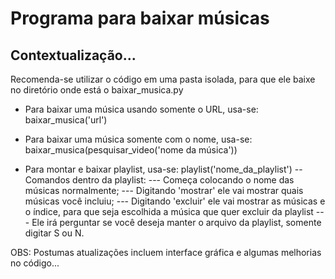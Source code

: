 # Programa para baixar músicas

## Contextualização...

Recomenda-se utilizar o código em uma pasta isolada, para que ele baixe no diretório onde está o baixar_musica.py

- Para baixar uma música usando somente o URL, usa-se: baixar_musica('url')

- Para baixar uma música somente com o nome, usa-se: baixar_musica(pesquisar_video('nome da música'))

- Para montar e baixar playlist, usa-se: playlist('nome_da_playlist')
  -- Comandos dentro da playlist:
     --- Começa colocando o nome das músicas normalmente;
     --- Digitando 'mostrar' ele vai mostrar quais músicas você incluiu;
     --- Digitando 'excluir' ele vai mostrar as músicas e o índice, para que seja escolhida a música que quer excluir da playlist
     --- Ele irá perguntar se você deseja manter o arquivo da playlist, somente digitar S ou N.

OBS: Postumas atualizações incluem interface gráfica e algumas melhorias no código...
